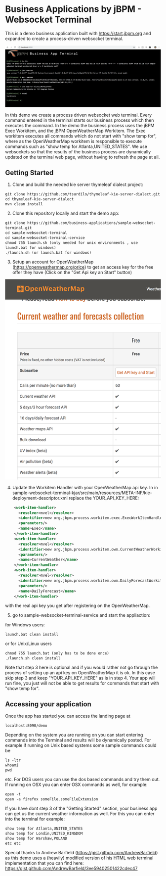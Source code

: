 # Business Applications by jBPM - Websocket Terminal

This is a demo business application built with https://start.jbpm.org and expanded
to create a process-driven websocket terminal. 

![Sample of demo](img/demoscreenshot.png?raw=true)

In this demo we create a process driven websocket web terminal. Every command entered in the terminal
starts our business process which then executes the command. In the demo the business process
uses the jBPM Exec Workitem, and the jBPM OpenWeatherMap Workitem. The Exec workitem executes
all commands which do not start with "show temp for", where as the OpenWeatherMap workitem is responsible 
to execute commands such as "show temp for Atlanta,UNITED_STATES". 
We use websockets so that the results of the business process are dynamically updated on the terminal 
web page, without having to refresh the page at all.

## Getting Started 
1. Clone and build the needed kie server thymeleaf dialect project:
```
git clone https://github.com/tsurdilo/thymeleaf-kie-server-dialect.git
cd thymeleaf-kie-server-dialect
mvn clean install
```

2. Clone this repository locally and start the demo app:

```
git clone https://github.com/business-applications/sample-websocket-terminal.git
cd sample-websocket-terminal
cd sample-websocket-terminal-service
chmod 755 launch.sh (only needed for unix environments , use launch.bat for windows)
./launch.sh (or launch.bat for windows)
```

3. Setup an account for OpenWeatherMap (https://openweathermap.org/price) to get an access key for the free
offer they have (Click on the "Get Api key an Start" button)

![OpenWeatherMapApiKey](img/getapikey.png?raw=true)

4. Update the Workitem Handler with your OpenWeatherMap api key.
In in sample-websocket-terminal-kjar/src/main/resources/META-INF/kie-deployment-descriptor.xml 
replace the YOUR_API_KEY_HERE:

```xml
    <work-item-handler>
      <resolver>mvel</resolver>
      <identifier>new org.jbpm.process.workitem.exec.ExecWorkItemHandler()</identifier>
      <parameters/>
      <name>Exec</name>
    </work-item-handler>
    <work-item-handler>
      <resolver>mvel</resolver>
      <identifier>new org.jbpm.process.workitem.owm.CurrentWeatherWorkitemHandler("YOUR_API_KEY_HERE")</identifier>
      <parameters/>
      <name>CurrentWeather</name>
    </work-item-handler>
    <work-item-handler>
      <resolver>mvel</resolver>
      <identifier>new org.jbpm.process.workitem.owm.DailyForecastWorkitemHandler("YOUR_API_KEY_HERE")</identifier>
      <parameters/>
      <name>DailyForecast</name>
    </work-item-handler>
```


with the real api key you get after registering on the OpenWeatherMap.

5. go to sample-websocket-terminal-service and start the appliaction:

for Windows users:

```
launch.bat clean install
```

or for Unix/Linux users

```
chmod 755 launch.bat (only has to be done once)
./launch.sh clean install
```

Note that step 3 here is optional and if you would rather not go through the process of setting up an api key
on OpenWeatherMap it is ok. In this case skip step 3 and keep "YOUR_API_KEY_HERE" as is in step 4. Your app will run
fine, you just will not be able to get results for commands that start with "show temp for". 

## Accessing your application

Once the app has started you can access the landing page at 

```
localhost:8090/demo
```

Depending on the system you are running on you can start entering commands into the Terminal
and results will be dynamically posted. 
For example if running on Unix based systems some sample commands could be 

```
ls -ltr
whoami
pwd
```
etc. For DOS users you can use the dos based commands and try them out.
If running on OSX you can enter OSX commands as well, for example:

```
open -t
open -a firefox someFile.someFileExtension
```

If you have dont step 3 of the "Getting Started" section, your business app can get us the current weather information as well.
For this you can enter into the terminal for example:

```
show temp for Atlanta,UNITED_STATES
show temp for Londin,UNITED_KINGDOM
show temp for Warshaw,POLAND
etc etc
```

Special thanks to Andrew Barfield (https://gist.github.com/AndrewBarfield) as 
this demo uses a (heavily) modified version of his HTML web terminal implementation 
that you can find here: https://gist.github.com/AndrewBarfield/3ee59402501422cdec47
